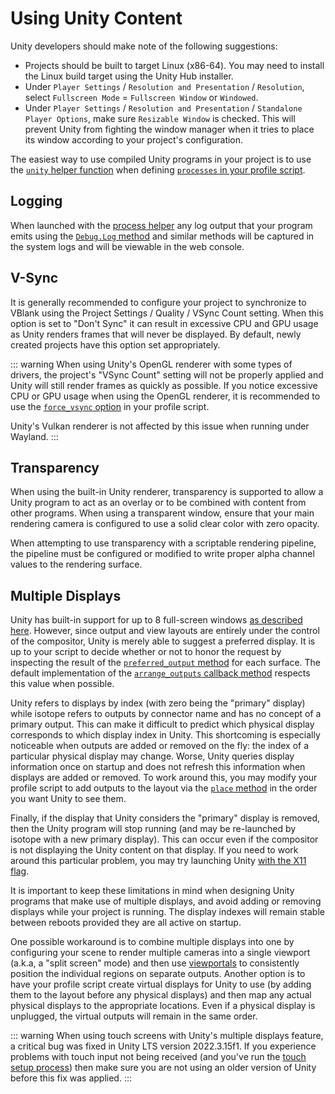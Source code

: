 # Using Unity Content

Unity developers should make note of the following suggestions:

* Projects should be built to target Linux (x86-64). You may need to install the Linux build target using the Unity Hub installer.
* Under `Player Settings` / `Resolution and Presentation` / `Resolution`, select `Fullscreen Mode` = `Fullscreen Window` or `Windowed`.
* Under `Player Settings` / `Resolution and Presentation` / `Standalone Player Options`, make sure `Resizable Window` is checked. This will prevent Unity from fighting the window manager when it tries to place its window according to your project's configuration.

The easiest way to use compiled Unity programs in your project is to use the [`unity` helper function](../scripting/process-helpers#unity) when defining [`processes` in your profile script](../scripting/profile#field-processes).

## Logging

When launched with the [process helper](/scripting/process-helpers#unity) any log output that your program emits using the [`Debug.Log` method](https://docs.unity3d.com/ScriptReference/Debug.Log.html) and similar methods will be captured in the system logs and will be viewable in the web console.

## V-Sync

It is generally recommended to configure your project to synchronize to VBlank using the Project Settings / Quality / VSync Count setting. When this option is set to "Don't Sync" it can result in excessive CPU and GPU usage as Unity renders frames that will never be displayed. By default, newly created projects have this option set appropriately.

::: warning
When using Unity's OpenGL renderer with some types of drivers, the project's "VSync Count" setting will not be properly applied and Unity will still render frames as quickly as possible. If you notice excessive CPU or GPU usage when using the OpenGL renderer, it is recommended to use the [`force_vsync` option](/scripting/process-helpers#unity) in your profile script.

Unity's Vulkan renderer is not affected by this issue when running under Wayland.
:::

## Transparency

When using the built-in Unity renderer, transparency is supported to allow a Unity program to act as an overlay or to be combined with content from other programs. When using a transparent window, ensure that your main rendering camera is configured to use a solid clear color with zero opacity.

When attempting to use transparency with a scriptable rendering pipeline, the pipeline must be configured or modified to write proper alpha channel values to the rendering surface.

## Multiple Displays

Unity has built-in support for up to 8 full-screen windows [as described here](https://docs.unity3d.com/Manual/MultiDisplay.html). However, since output and view layouts are entirely under the control of the compositor, Unity is merely able to suggest a preferred display. It is up to your script to decide whether or not to honor the request by inspecting the result of the [`preferred_output` method](/scripting/surface#method-preferred-output) for each surface. The default implementation of the [`arrange_outputs` callback method](/scripting/profile#method-arrange_outputs) respects this value when possible.

Unity refers to displays by index (with zero being the "primary" display) while isotope refers to outputs by connector name and has no concept of a primary output. This can make it difficult to predict which physical display corresponds to which display index in Unity. This shortcoming is especially noticeable when outputs are added or removed on the fly: the index of a particular physical display may change. Worse, Unity queries display information once on startup and does not refresh this information when displays are added or removed. To work around this, you may modify your profile script to add outputs to the layout via the [`place` method](/scripting/output#method-place) in the order you want Unity to see them.

Finally, if the display that Unity considers the "primary" display is removed, then the Unity program will stop running (and may be re-launched by isotope with a new primary display). This can occur even if the compositor is not displaying the Unity content on that display. If you need to work around this particular problem, you may try launching Unity [with the X11 flag](/scripting/process-helpers#unity).

It is important to keep these limitations in mind when designing Unity programs that make use of multiple displays, and avoid adding or removing displays while your project is running. The display indexes will remain stable between reboots provided they are all active on startup.

One possible workaround is to combine multiple displays into one by configuring your scene to render multiple cameras into a single viewport (a.k.a, a "split screen" mode) and then use [viewportals](/scripting/surface#method-add-view) to consistently position the individual regions on separate outputs. Another option is to have your profile script create virtual displays for Unity to use (by adding them to the layout before any physical displays) and then map any actual physical displays to the appropriate locations. Even if a physical display is unplugged, the virtual outputs will remain in the same order.

::: warning
When using touch screens with Unity's multiple displays feature, a critical bug was fixed in Unity LTS version 2022.3.15f1. If you experience problems with touch input not being received (and you've run the [touch setup process](/admin/touch-setup)) then make sure you are not using an older version of Unity before this fix was applied.
:::
